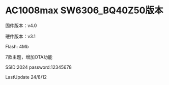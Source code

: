 # AC1008max   SW6306_BQ40Z50版本


固件版本：v4.0

硬件版本：v3.1

Flash: 4Mb

7款主题，增加OTA功能

SSID:2024 password:12345678

LastUpdate 24/8/12